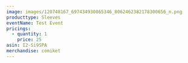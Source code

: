 ```yaml
---
image: images/120748167_697434930865346_8062462382178300656_n.png
producttype: Sleeves
eventName: Test Event
pricings:
  - quantity: 1
    price: 25
asin: I2-Si9SPA
merchandise: comiket
---
```

